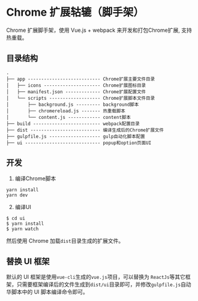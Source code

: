 # Chrome 扩展轱辘（脚手架）
Chrome 扩展脚手架，使用 Vue.js + webpack 来开发和打包Chrome扩展, 支持热重载。

## 目录结构
```
.
├── app --------------------------- Chrome扩展主要文件目录
│   ├── icons --------------------- Chrome扩展图标目录
│   ├── manifest.json ------------- Chrome扩展配置文件
│   └── scripts ------------------- Chrome扩展脚本文件目录
│       ├── background.js --------- background脚本
│       ├── chromereload.js ------- 热重载脚本
│       └── content.js ------------ content脚本
├── build ------------------------- webpack配置目录
├── dist -------------------------- 编译生成后的Chrome扩展文件
├── gulpfile.js ------------------- gulp自动化脚本配置
├── ui ---------------------------- popup和option页面UI
```

## 开发

1. 编译Chrome脚本
```
yarn install
yarn dev
```

2. 编译UI
```shell
$ cd ui
$ yarn install
$ yarn watch
```

然后使用 Chrome 加载`dist`目录生成的扩展文件。

## 替换 UI 框架

默认的 UI 框架是使用`vue-cli`生成的`vue.js`项目，可以替换为 `ReactJs`等其它框架，只需要框架编译后的文件生成到`dist/ui`目录即可，并修改`gulpfile.js`自动华脚本中的 UI 脚本编译命令即可。